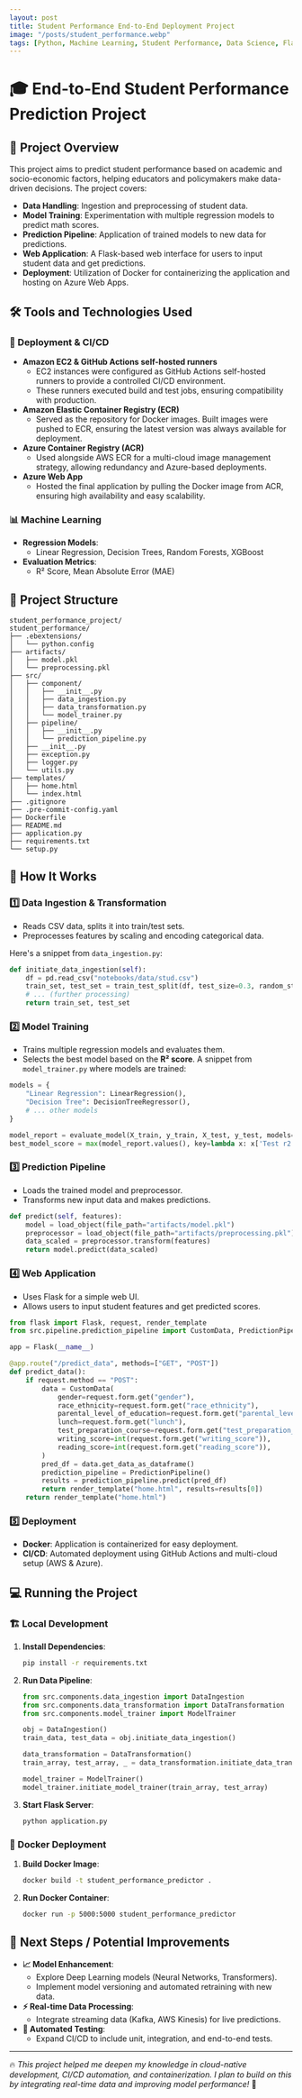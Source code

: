```yaml
---
layout: post
title: Student Performance End-to-End Deployment Project
image: "/posts/student_performance.webp"
tags: [Python, Machine Learning, Student Performance, Data Science, Flask, Docker, AWS, Azure]
---
```


# 🎓 End-to-End Student Performance Prediction Project

## 📌 Project Overview
This project aims to predict student performance based on academic and socio-economic factors, helping educators and policymakers make data-driven decisions. The project covers:

- **Data Handling**: Ingestion and preprocessing of student data.
- **Model Training**: Experimentation with multiple regression models to predict math scores.
- **Prediction Pipeline**: Application of trained models to new data for predictions.
- **Web Application**: A Flask-based web interface for users to input student data and get predictions.
- **Deployment**: Utilization of Docker for containerizing the application and hosting on Azure Web Apps.

## 🛠 Tools and Technologies Used

### 🚀 Deployment & CI/CD
- **Amazon EC2 & GitHub Actions self-hosted runners**  
  - EC2 instances were configured as GitHub Actions self-hosted runners to provide a controlled CI/CD environment.
  - These runners executed build and test jobs, ensuring compatibility with production.
- **Amazon Elastic Container Registry (ECR)**  
  - Served as the repository for Docker images. Built images were pushed to ECR, ensuring the latest version was always available for deployment.
- **Azure Container Registry (ACR)**  
  - Used alongside AWS ECR for a multi-cloud image management strategy, allowing redundancy and Azure-based deployments.
- **Azure Web App**  
  - Hosted the final application by pulling the Docker image from ACR, ensuring high availability and easy scalability.

### 📊 Machine Learning
- **Regression Models**: 
  - Linear Regression, Decision Trees, Random Forests, XGBoost
- **Evaluation Metrics**:
  - R² Score, Mean Absolute Error (MAE)

## 📂 Project Structure

```
student_performance_project/
student_performance/
├── .ebextensions/
│   └── python.config
├── artifacts/
│   ├── model.pkl
│   └── preprocessing.pkl
├── src/
│   ├── component/
│   │   ├── __init__.py
│   │   ├── data_ingestion.py
│   │   ├── data_transformation.py
│   │   └── model_trainer.py
│   ├── pipeline/
│   │   ├── __init__.py
│   │   └── prediction_pipeline.py
│   ├── __init__.py
│   ├── exception.py
│   ├── logger.py
│   └── utils.py
├── templates/
│   ├── home.html
│   └── index.html
├── .gitignore
├── .pre-commit-config.yaml
├── Dockerfile
├── README.md
├── application.py
├── requirements.txt
└── setup.py
```

## 🚀 How It Works

### 1️⃣ Data Ingestion & Transformation
- Reads CSV data, splits it into train/test sets.
- Preprocesses features by scaling and encoding categorical data.

Here's a snippet from `data_ingestion.py`:

```python
def initiate_data_ingestion(self):
    df = pd.read_csv("notebooks/data/stud.csv")
    train_set, test_set = train_test_split(df, test_size=0.3, random_state=42)
    # ... (further processing)
    return train_set, test_set
```

### 2️⃣ Model Training
- Trains multiple regression models and evaluates them.
- Selects the best model based on the **R² score**.
A snippet from `model_trainer.py` where models are trained:

```python
models = {
    "Linear Regression": LinearRegression(),
    "Decision Tree": DecisionTreeRegressor(),
    # ... other models
}

model_report = evaluate_model(X_train, y_train, X_test, y_test, models=models)
best_model_score = max(model_report.values(), key=lambda x: x['Test r2 score'])
```

### 3️⃣ Prediction Pipeline
- Loads the trained model and preprocessor.
- Transforms new input data and makes predictions.
  
```python
def predict(self, features):
    model = load_object(file_path="artifacts/model.pkl")
    preprocessor = load_object(file_path="artifacts/preprocessing.pkl")
    data_scaled = preprocessor.transform(features)
    return model.predict(data_scaled)
```

### 4️⃣ Web Application
- Uses Flask for a simple web UI.
- Allows users to input student features and get predicted scores.
```python
from flask import Flask, request, render_template
from src.pipeline.prediction_pipeline import CustomData, PredictionPipeline

app = Flask(__name__)

@app.route("/predict_data", methods=["GET", "POST"])
def predict_data():
    if request.method == "POST":
        data = CustomData(
            gender=request.form.get("gender"),
            race_ethnicity=request.form.get("race_ethnicity"),
            parental_level_of_education=request.form.get("parental_level_of_education"),
            lunch=request.form.get("lunch"),
            test_preparation_course=request.form.get("test_preparation_course"),
            writing_score=int(request.form.get("writing_score")),
            reading_score=int(request.form.get("reading_score")),
        )
        pred_df = data.get_data_as_dataframe()
        prediction_pipeline = PredictionPipeline()
        results = prediction_pipeline.predict(pred_df)
        return render_template("home.html", results=results[0])
    return render_template("home.html")
```

### 5️⃣ Deployment
- **Docker**: Application is containerized for easy deployment.
- **CI/CD**: Automated deployment using GitHub Actions and multi-cloud setup (AWS & Azure).

## 💻 Running the Project

### 🏗️ Local Development
1. **Install Dependencies**:
   ```bash
   pip install -r requirements.txt
   ```
2. **Run Data Pipeline**:
   ```python
   from src.components.data_ingestion import DataIngestion
   from src.components.data_transformation import DataTransformation
   from src.components.model_trainer import ModelTrainer

   obj = DataIngestion()
   train_data, test_data = obj.initiate_data_ingestion()
   
   data_transformation = DataTransformation()
   train_array, test_array, _ = data_transformation.initiate_data_transformation(train_data, test_data)

   model_trainer = ModelTrainer()
   model_trainer.initiate_model_trainer(train_array, test_array)
   ```
3. **Start Flask Server**:
   ```bash
   python application.py
   ```

### 🐳 Docker Deployment
1. **Build Docker Image**:
   ```bash
   docker build -t student_performance_predictor .
   ```
2. **Run Docker Container**:
   ```bash
   docker run -p 5000:5000 student_performance_predictor
   ```

## 🔮 Next Steps / Potential Improvements
- **📈 Model Enhancement**:
  - Explore Deep Learning models (Neural Networks, Transformers).
  - Implement model versioning and automated retraining with new data.
- **⚡ Real-time Data Processing**:
  - Integrate streaming data (Kafka, AWS Kinesis) for live predictions.
- **🧪 Automated Testing**:
  - Expand CI/CD to include unit, integration, and end-to-end tests.

---
🔥 *This project helped me deepen my knowledge in cloud-native development, CI/CD automation, and containerization. I plan to build on this by integrating real-time data and improving model performance!* 🚀
